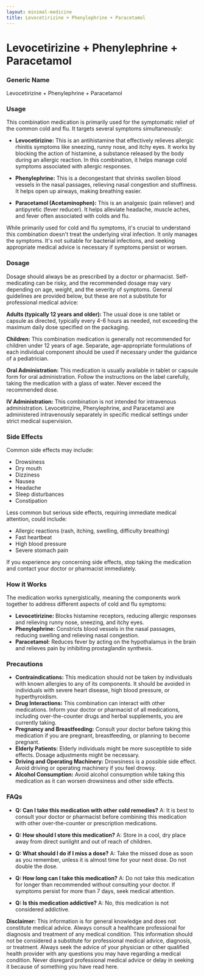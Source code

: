 ```yaml
---
layout: minimal-medicine
title: Levocetirizine + Phenylephrine + Paracetamol
---
```


# Levocetirizine + Phenylephrine + Paracetamol
### Generic Name
Levocetirizine + Phenylephrine + Paracetamol

### Usage

This combination medication is primarily used for the symptomatic relief of the common cold and flu.  It targets several symptoms simultaneously:

* **Levocetirizine:** This is an antihistamine that effectively relieves allergic rhinitis symptoms like sneezing, runny nose, and itchy eyes.  It works by blocking the action of histamine, a substance released by the body during an allergic reaction. In this combination, it helps manage cold symptoms associated with allergic responses.

* **Phenylephrine:** This is a decongestant that shrinks swollen blood vessels in the nasal passages, relieving nasal congestion and stuffiness. It helps open up airways, making breathing easier.

* **Paracetamol (Acetaminophen):** This is an analgesic (pain reliever) and antipyretic (fever reducer). It helps alleviate headache, muscle aches, and fever often associated with colds and flu.


While primarily used for cold and flu symptoms, it's crucial to understand this combination doesn't treat the underlying viral infection. It only manages the symptoms.  It's not suitable for bacterial infections, and seeking appropriate medical advice is necessary if symptoms persist or worsen.

### Dosage

Dosage should always be as prescribed by a doctor or pharmacist.  Self-medicating can be risky, and the recommended dosage may vary depending on age, weight, and the severity of symptoms.  General guidelines are provided below, but these are not a substitute for professional medical advice:

**Adults (typically 12 years and older):**  The usual dose is one tablet or capsule as directed, typically every 4-6 hours as needed, not exceeding the maximum daily dose specified on the packaging.

**Children:** This combination medication is generally not recommended for children under 12 years of age.  Separate, age-appropriate formulations of each individual component should be used if necessary under the guidance of a pediatrician.

**Oral Administration:** This medication is usually available in tablet or capsule form for oral administration.  Follow the instructions on the label carefully, taking the medication with a glass of water.  Never exceed the recommended dose.

**IV Administration:** This combination is not intended for intravenous administration.  Levocetirizine, Phenylephrine, and Paracetamol are administered intravenously separately in specific medical settings under strict medical supervision.

### Side Effects

Common side effects may include:

* Drowsiness
* Dry mouth
* Dizziness
* Nausea
* Headache
* Sleep disturbances
* Constipation

Less common but serious side effects, requiring immediate medical attention, could include:

* Allergic reactions (rash, itching, swelling, difficulty breathing)
* Fast heartbeat
* High blood pressure
* Severe stomach pain


If you experience any concerning side effects, stop taking the medication and contact your doctor or pharmacist immediately.

### How it Works

The medication works synergistically, meaning the components work together to address different aspects of cold and flu symptoms:

* **Levocetirizine:** Blocks histamine receptors, reducing allergic responses and relieving runny nose, sneezing, and itchy eyes.
* **Phenylephrine:** Constricts blood vessels in the nasal passages, reducing swelling and relieving nasal congestion.
* **Paracetamol:** Reduces fever by acting on the hypothalamus in the brain and relieves pain by inhibiting prostaglandin synthesis.

### Precautions

* **Contraindications:** This medication should not be taken by individuals with known allergies to any of its components.  It should be avoided in individuals with severe heart disease, high blood pressure, or hyperthyroidism.
* **Drug Interactions:** This combination can interact with other medications. Inform your doctor or pharmacist of all medications, including over-the-counter drugs and herbal supplements, you are currently taking.
* **Pregnancy and Breastfeeding:** Consult your doctor before taking this medication if you are pregnant, breastfeeding, or planning to become pregnant.
* **Elderly Patients:**  Elderly individuals might be more susceptible to side effects.  Dosage adjustments might be necessary.
* **Driving and Operating Machinery:** Drowsiness is a possible side effect. Avoid driving or operating machinery if you feel drowsy.
* **Alcohol Consumption:** Avoid alcohol consumption while taking this medication as it can worsen drowsiness and other side effects.


### FAQs

* **Q: Can I take this medication with other cold remedies?** A:  It is best to consult your doctor or pharmacist before combining this medication with other over-the-counter or prescription medications.

* **Q: How should I store this medication?** A: Store in a cool, dry place away from direct sunlight and out of reach of children.

* **Q: What should I do if I miss a dose?** A: Take the missed dose as soon as you remember, unless it is almost time for your next dose. Do not double the dose.

* **Q: How long can I take this medication?** A:  Do not take this medication for longer than recommended without consulting your doctor.  If symptoms persist for more than 7 days, seek medical attention.

* **Q: Is this medication addictive?** A: No, this medication is not considered addictive.


**Disclaimer:** This information is for general knowledge and does not constitute medical advice. Always consult a healthcare professional for diagnosis and treatment of any medical condition.  This information should not be considered a substitute for professional medical advice, diagnosis, or treatment. Always seek the advice of your physician or other qualified health provider with any questions you may have regarding a medical condition.  Never disregard professional medical advice or delay in seeking it because of something you have read here.
